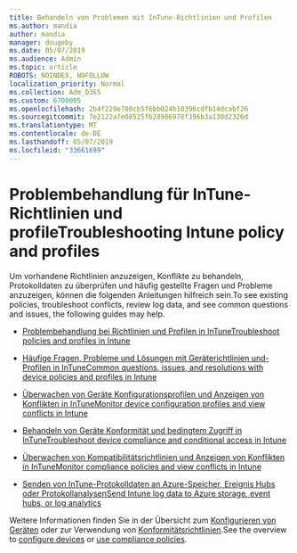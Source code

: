```yaml
---
title: Behandeln von Problemen mit InTune-Richtlinien und Profilen
ms.author: mandia
author: mandia
manager: dougeby
ms.date: 05/07/2019
ms.audience: Admin
ms.topic: article
ROBOTS: NOINDEX, NOFOLLOW
localization_priority: Normal
ms.collection: Adm_O365
ms.custom: 6700005
ms.openlocfilehash: 2b4f229e780cb5f6bb024b10396cdfb14dcabf26
ms.sourcegitcommit: 7e2122a7e08525f628986978f396b3a138d2326d
ms.translationtype: MT
ms.contentlocale: de-DE
ms.lasthandoff: 05/07/2019
ms.locfileid: "33661699"
---
```

# <a name="troubleshooting-intune-policy-and-profiles"></a><span data-ttu-id="4ab29-102">Problembehandlung für InTune-Richtlinien und profile</span><span class="sxs-lookup"><span data-stu-id="4ab29-102">Troubleshooting Intune policy and profiles</span></span>

<span data-ttu-id="4ab29-103">Um vorhandene Richtlinien anzuzeigen, Konflikte zu behandeln, Protokolldaten zu überprüfen und häufig gestellte Fragen und Probleme anzuzeigen, können die folgenden Anleitungen hilfreich sein.</span><span class="sxs-lookup"><span data-stu-id="4ab29-103">To see existing policies, troubleshoot conflicts, review log data, and see common questions and issues, the following guides may help.</span></span>

- [<span data-ttu-id="4ab29-104">Problembehandlung bei Richtlinien und Profilen in InTune</span><span class="sxs-lookup"><span data-stu-id="4ab29-104">Troubleshoot policies and profiles in Intune</span></span>](https://docs.microsoft.com/intune/troubleshoot-policies-in-microsoft-intune)

- [<span data-ttu-id="4ab29-105">Häufige Fragen, Probleme und Lösungen mit Geräterichtlinien und-Profilen in InTune</span><span class="sxs-lookup"><span data-stu-id="4ab29-105">Common questions, issues, and resolutions with device policies and profiles in Intune</span></span>](https://docs.microsoft.com/intune/device-profile-troubleshoot)

- [<span data-ttu-id="4ab29-106">Überwachen von Geräte Konfigurationsprofilen und Anzeigen von Konflikten in InTune</span><span class="sxs-lookup"><span data-stu-id="4ab29-106">Monitor device configuration profiles and view conflicts in Intune</span></span>](https://docs.microsoft.com/intune/device-profile-monitor)

- [<span data-ttu-id="4ab29-107">Behandeln von Geräte Konformität und bedingtem Zugriff in InTune</span><span class="sxs-lookup"><span data-stu-id="4ab29-107">Troubleshoot device compliance and conditional access in Intune</span></span>](https://docs.microsoft.com/intune/troubleshoot-conditional-access)

- [<span data-ttu-id="4ab29-108">Überwachen von Kompatibilitätsrichtlinien und Anzeigen von Konflikten in InTune</span><span class="sxs-lookup"><span data-stu-id="4ab29-108">Monitor compliance policies and view conflicts in Intune</span></span>](https://docs.microsoft.com/intune/compliance-policy-monitor)

- [<span data-ttu-id="4ab29-109">Senden von InTune-Protokolldaten an Azure-Speicher, Ereignis Hubs oder Protokollanalysen</span><span class="sxs-lookup"><span data-stu-id="4ab29-109">Send Intune log data to Azure storage, event hubs, or log analytics</span></span>](https://docs.microsoft.com/intune/review-logs-using-azure-monitor)

<span data-ttu-id="4ab29-110">Weitere Informationen finden Sie in der Übersicht zum [Konfigurieren von Geräten](https://docs.microsoft.com/intune/device-profiles) oder zur Verwendung von [Konformitätsrichtlinien](https://docs.microsoft.com/intune/device-compliance-get-started).</span><span class="sxs-lookup"><span data-stu-id="4ab29-110">See the overview to [configure devices](https://docs.microsoft.com/intune/device-profiles) or [use compliance policies](https://docs.microsoft.com/intune/device-compliance-get-started).</span></span>